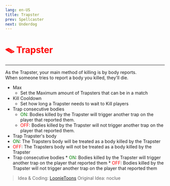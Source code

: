 ```yaml
---
lang: en-US
title: Trapster
prev: Spellcaster
next: Underdog
---
```


# <font color=red>🪤 <b>Trapster</b></font> <Badge text="Killing" type="tip" vertical="middle"/>
---

As the Trapster, your main method of killing is by body reports.<br>
When someone tries to report a body you killed, they'll die.

* Max
  * Set the Maximum amount of Trapsters that can be in a match
* Kill Cooldown
  * Set how long a Trapster needs to wait to Kill players
* Trap consecutive bodies
  * <font color=green>ON</font>: Bodies killed by the Trapster will trigger another trap on the player that reported them.
  * <font color=red>OFF</font>: Bodies killed by the Trapster will not trigger another trap on the player that reported them.
 * Trap Trapster's body
  * <font color=green>ON</font>: The Trapsters body will be treated as a body killed by the Trapster
  * <font color=red>OFF</font>: The Trapsters body will not be treated as a body killed by the Trapster
   * Trap consecutive bodies
    * <font color=green>ON</font>: Bodies killed by the Trapster will trigger another trap on the player that reported them
    * <font color=red>OFF</font>: Bodies killed by the Trapster will not trigger another trap on the player that reported them

> Idea & Coding: [LoonieToons](https://github.com/Loonie-Toons) Original Idea: noclue